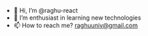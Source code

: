 - 👋 Hi, I’m @raghu-react
- 👀 I’m enthusiast in learning new technologies 
- 📫 How to reach me? raghuuniv@gmail.com

<!---
raghu-react/raghu-react is a ✨ special ✨ repository because its `README.md` (this file) appears on your GitHub profile.
You can click the Preview link to take a look at your changes.
--->
